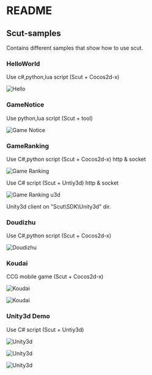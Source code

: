 # README

## Scut-samples

Contains different samples that show how to use scut.

### HelloWorld

Use c#,python,lua script (Scut + Cocos2d-x)

![Hello](http://scutgame.com/images/sample/Hello.png)


### GameNotice

Use python,lua script (Scut + tool)

![Game Notice](http://scutgame.com/images/sample/GameNotice.png)


### GameRanking

Use C#,python script (Scut + Cocos2d-x) http & socket

![Game Ranking](http://scutgame.com/images/sample/Ranking.png)

Use C# script (Scut + Untiy3d) http & socket

![Game Ranking u3d](http://scutgame.com/images/sample/Ranking-u3d.png)

Unity3d client on "Scut\SDK\Unity3d" dir.


### Doudizhu

Use C#,python script (Scut + Cocos2d-x)

![Doudizhu](http://scutgame.com/images/sample/ddz.png)


### Koudai

CCG mobile game (Scut + Cocos2d-x)

![Koudai](http://scutgame.com/images/sample/koudai.png)

![Koudai](http://scutgame.com/images/sample/koudai2.png)


### Unity3d Demo

Use C# script (Scut + Untiy3d)

![Unity3d](http://scutgame.com/images/sample/u3d-login.png)

![Unity3d](http://scutgame.com/images/sample/u3d-role.png)

![Unity3d](http://scutgame.com/images/sample/u3d-main.png)